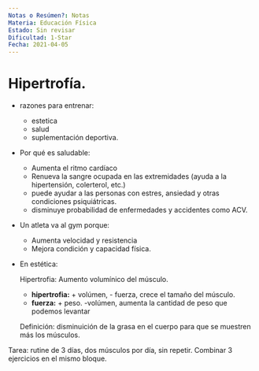 ```yaml
---
Notas o Resúmen?: Notas
Materia: Educación Física
Estado: Sin revisar
Dificultad: 1-Star
Fecha: 2021-04-05
---
```

# Hipertrofía.

- razones para entrenar:
    - estetica
    - salud
    - suplementación deportiva.

  

- Por qué es saludable:
    - Aumenta el ritmo cardíaco
    - Renueva la sangre ocupada en las extremidades (ayuda a la hipertensión, colerterol, etc.)
    - puede ayudar a las personas con estres, ansiedad y otras condiciones psiquiátricas.
    - disminuye probabilidad de enfermedades y accidentes como ACV.

  

- Un atleta va al gym porque:
    - Aumenta velocidad y resistencia
    - Mejora condición y capacidad física.

  

- En estética:
    
    Hipertrofia: Aumento volumínico del músculo.
    
    - **hipertrofia:** + volúmen, - fuerza, crece el tamaño del músculo.
    - **fuerza:** + peso. -volúmen, aumenta la cantidad de peso que podemos levantar
    
      
    
    Definición: disminuición de la grasa en el cuerpo para que se muestren más los músculos.
    

Tarea: rutine de 3 días, dos músculos por día, sin repetir. Combinar 3 ejercicios en el mismo bloque.